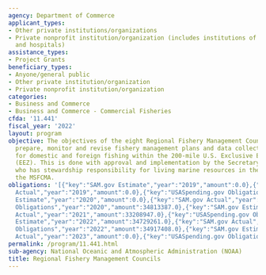 ```yaml
---
agency: Department of Commerce
applicant_types:
- Other private institutions/organizations
- Private nonprofit institution/organization (includes institutions of higher education
  and hospitals)
assistance_types:
- Project Grants
beneficiary_types:
- Anyone/general public
- Other private institution/organization
- Private nonprofit institution/organization
categories:
- Business and Commerce
- Business and Commerce - Commercial Fisheries
cfda: '11.441'
fiscal_year: '2022'
layout: program
objective: The objectives of the eight Regional Fishery Management Councils are to
  prepare, monitor and revise fishery management plans and data collection programs
  for domestic and foreign fishing within the 200-mile U.S. Exclusive Economic Zone
  (EEZ). This is done with approval and implementation by the Secretary of Commerce
  who has stewardship responsibility for living marine resources in the EEZ under
  the MSFCMA.
obligations: '[{"key":"SAM.gov Estimate","year":"2019","amount":0.0},{"key":"SAM.gov
  Actual","year":"2019","amount":0.0},{"key":"USASpending.gov Obligations","year":"2019","amount":34582225.0},{"key":"SAM.gov
  Estimate","year":"2020","amount":0.0},{"key":"SAM.gov Actual","year":"2020","amount":34813387.0},{"key":"USASpending.gov
  Obligations","year":"2020","amount":34813387.0},{"key":"SAM.gov Estimate","year":"2021","amount":38294725.0},{"key":"SAM.gov
  Actual","year":"2021","amount":33208947.0},{"key":"USASpending.gov Obligations","year":"2021","amount":33208947.0},{"key":"SAM.gov
  Estimate","year":"2022","amount":34729261.0},{"key":"SAM.gov Actual","year":"2022","amount":34917408.0},{"key":"USASpending.gov
  Obligations","year":"2022","amount":34917408.0},{"key":"SAM.gov Estimate","year":"2023","amount":36590707.0},{"key":"SAM.gov
  Actual","year":"2023","amount":0.0},{"key":"USASpending.gov Obligations","year":"2023","amount":35735861.67}]'
permalink: /program/11.441.html
sub-agency: National Oceanic and Atmospheric Administration (NOAA)
title: Regional Fishery Management Councils
---
```

